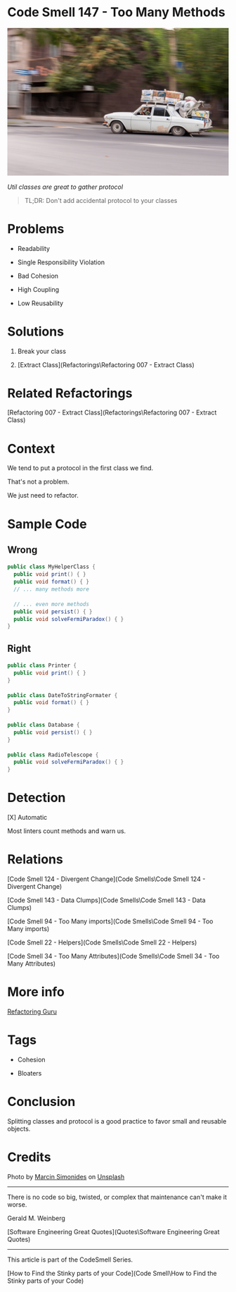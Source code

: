 # Code Smell 147 - Too Many Methods

![Code Smell 147 - Too Many Methods](marcin-simonides-GYZ9F3U1gBk-unsplash.jpg)

*Util classes are great to gather protocol*

> TL;DR: Don't add accidental protocol to your classes

# Problems

- Readability

- Single Responsibility Violation

- Bad Cohesion

- High Coupling

- Low Reusability

# Solutions

1. Break your class

2. [Extract Class](Refactorings\Refactoring 007 - Extract Class)

# Related Refactorings

[Refactoring 007 - Extract Class](Refactorings\Refactoring 007 - Extract Class)

# Context

We tend to put a protocol in the first class we find.

That's not a problem.

We just need to refactor.

# Sample Code

## Wrong

[Gist Url]: # (https://gist.github.com/mcsee/d1c326e90aa2feba4746c6e019999312)
```java
public class MyHelperClass {
  public void print() { }
  public void format() { }
  // ... many methods more

  // ... even more methods 
  public void persist() { }
  public void solveFermiParadox() { }      
}
```

## Right

[Gist Url]: # (https://gist.github.com/mcsee/c64e13c3ea97620ce02dab73ffc517b2)
```java
public class Printer {
  public void print() { }
}

public class DateToStringFormater {
  public void format() { }
}

public class Database {
  public void persist() { }
}

public class RadioTelescope {
  public void solveFermiParadox() { }
}   
```

# Detection

[X] Automatic 

Most linters count methods and warn us.

# Relations

[Code Smell 124 - Divergent Change](Code Smells\Code Smell 124 - Divergent Change)

[Code Smell 143 - Data Clumps](Code Smells\Code Smell 143 - Data Clumps)

[Code Smell 94 - Too Many imports](Code Smells\Code Smell 94 - Too Many imports)

[Code Smell 22 - Helpers](Code Smells\Code Smell 22 - Helpers)

[Code Smell 34 - Too Many Attributes](Code Smells\Code Smell 34 - Too Many Attributes)

# More info

[Refactoring Guru](https://refactoring.guru/smells/large-class)

# Tags

- Cohesion

- Bloaters

# Conclusion

Splitting classes and protocol is a good practice to favor small and reusable objects.

# Credits

Photo by [Marcin Simonides](https://unsplash.com/@cinusek) on [Unsplash](https://unsplash.com/s/photos/full)  

* * *

There is no code so big, twisted, or complex that maintenance can't make it worse.

Gerald M. Weinberg
 
[Software Engineering Great Quotes](Quotes\Software Engineering Great Quotes)

* * *

This article is part of the CodeSmell Series.

[How to Find the Stinky parts of your Code](Code Smell\How to Find the Stinky parts of your Code)